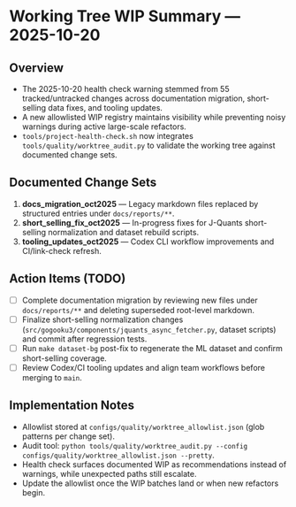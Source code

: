 # Working Tree WIP Summary — 2025-10-20

## Overview
- The 2025-10-20 health check warning stemmed from 55 tracked/untracked changes across documentation migration, short-selling data fixes, and tooling updates.
- A new allowlisted WIP registry maintains visibility while preventing noisy warnings during active large-scale refactors.
- `tools/project-health-check.sh` now integrates `tools/quality/worktree_audit.py` to validate the working tree against documented change sets.

## Documented Change Sets
1. **docs_migration_oct2025** — Legacy markdown files replaced by structured entries under `docs/reports/**`.
2. **short_selling_fix_oct2025** — In-progress fixes for J-Quants short-selling normalization and dataset rebuild scripts.
3. **tooling_updates_oct2025** — Codex CLI workflow improvements and CI/link-check refresh.

## Action Items (TODO)
- [ ] Complete documentation migration by reviewing new files under `docs/reports/**` and deleting superseded root-level markdown.
- [ ] Finalize short-selling normalization changes (`src/gogooku3/components/jquants_async_fetcher.py`, dataset scripts) and commit after regression tests.
- [ ] Run `make dataset-bg` post-fix to regenerate the ML dataset and confirm short-selling coverage.
- [ ] Review Codex/CI tooling updates and align team workflows before merging to `main`.

## Implementation Notes
- Allowlist stored at `configs/quality/worktree_allowlist.json` (glob patterns per change set).
- Audit tool: `python tools/quality/worktree_audit.py --config configs/quality/worktree_allowlist.json --pretty`.
- Health check surfaces documented WIP as recommendations instead of warnings, while unexpected paths still escalate.
- Update the allowlist once the WIP batches land or when new refactors begin.
